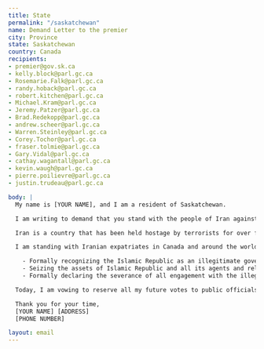```yaml
---
title: State
permalink: "/saskatchewan"
name: Demand Letter to the premier
city: Province
state: Saskatchewan
country: Canada
recipients:
- premier@gov.sk.ca
- kelly.block@parl.gc.ca
- Rosemarie.Falk@parl.gc.ca
- randy.hoback@parl.gc.ca
- robert.kitchen@parl.gc.ca
- Michael.Kram@parl.gc.ca
- Jeremy.Patzer@parl.gc.ca
- Brad.Redekopp@parl.gc.ca
- andrew.scheer@parl.gc.ca
- Warren.Steinley@parl.gc.ca
- Corey.Tochor@parl.gc.ca
- fraser.tolmie@parl.gc.ca
- Gary.Vidal@parl.gc.ca
- cathay.wagantall@parl.gc.ca
- kevin.waugh@parl.gc.ca
- pierre.poilievre@parl.gc.ca
- justin.trudeau@parl.gc.ca

body: |
  My name is [YOUR NAME], and I am a resident of Saskatchewan.

  I am writing to demand that you stand with the people of Iran against the regime of the Islamic Republic. In the past, Western governments have paid lip service to solidarity with the people of Iran, but in the next breath, they have allowed regime officials to immigrate to western countries with millions of dollars of stolen money to live lives of luxury; they have, directly or indirectly through intermediaries, made deals with the Islamic Republic that have led to its sustenance.

  Iran is a country that has been held hostage by terrorists for over four decades. This regime is the number one state sponsor of terrorism in the Middle East. They have shot down passenger planes as a political maneuver. They regularly use torture and sadism as a means to maintain their grip on power. It is an outrage that all members of the regime apparatus are not recognized as terrorists, that deals continue to be made with them via backchannels, and that the support for the brave people of Iran has stopped at mere statements.

  I am standing with Iranian expatriates in Canada and around the world and with the millions of Iranians who are bravely facing this regime on their streets.  I demand that yourself and our provincial & federal governments meaningfully do the same by:

    - Formally recognizing the Islamic Republic as an illegitimate government and the Islamic Revolutionary Guard Corps as a terrorist organization, 
    - Seizing the assets of Islamic Republic and all its agents and releasing them only to a legitimate government of Iran,
    - Formally declaring the severance of all engagement with the illegitimate regime.

  Today, I am vowing to reserve all my future votes to public officials and parties who stand with the brave people of Iran, regardless of all other considerations.

  Thank you for your time,
  [YOUR NAME] [ADDRESS]
  [PHONE NUMBER]

layout: email
---
```


